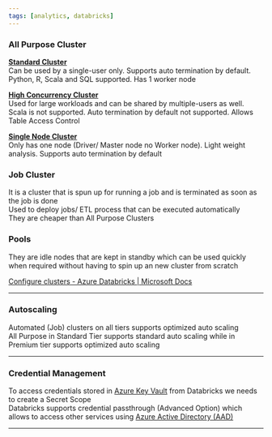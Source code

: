 ```yaml
---
tags: [analytics, databricks]
---
```


### All Purpose Cluster

**<u>Standard Cluster</u>**  
Can be used by a single-user only. Supports auto termination by default. Python, R, Scala and SQL supported. Has 1 worker node

**<u>High Concurrency Cluster</u>**  
Used for large workloads and can be shared by multiple-users as well. Scala is not supported. Auto termination by default not supported. Allows Table Access Control

**<u>Single Node Cluster</u>**  
Only has one node (Driver/ Master node no Worker node). Light weight analysis. Supports auto termination by default

### Job Cluster

It is a cluster that is spun up for running a job and is terminated as soon as the job is done  
Used to deploy jobs/ ETL process that can be executed automatically  
They are cheaper than All Purpose Clusters

### Pools

They are idle nodes that are kept in standby which can be used quickly when required without having to spin up an new cluster from scratch

[Configure clusters - Azure Databricks | Microsoft Docs](https://docs.microsoft.com/en-us/azure/databricks/clusters/configure)

---

### Autoscaling

Automated (Job) clusters on all tiers supports optimized auto scaling  
All Purpose in Standard Tier supports standard auto scaling while in Premium tier supports optimized auto scaling

---

### Credential Management

To access credentials stored in [Azure Key Vault](../../Cloud%20Service%20Providers/Azure/Azure%20Security%20Services/Azure%20Key%20Vault.md) from Databricks we needs to create a Secret Scope  
Databricks supports credential passthrough (Advanced Option) which allows to access other services using [Azure Active Directory (AAD)](../../Cloud%20Service%20Providers/Azure/Azure%20Security%20Services/Azure%20Active%20Directory/Azure%20Active%20Directory%20(AAD).md)

---
